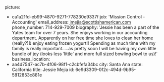 picture:
  - ca1a21fd-eb99-4870-9271-778230e9337f
job: 'Mission Control - Accounting'
email_address: jmejia@scottishamerican.com
phone_number: 714-929-7009
biography: 'Jessie has been a part of the Yates team for over 7 years. She enjoys working in our accounting department. Apparently on her free time she loves to clean her home (really?)& enjoy eating frozen yogurt!! Spending as much time with my family is really important…..as pretty soon I will be having my own little bundle of joy (looks less ‘little’ and more full sized bowling bowl to us)!'
business_location:
  - aa4d7547-ac7b-4f06-98f1-c2cbfefa34bc
city: Santa Ana
state: California
title: Jessie Mejia
id: 6e9d3309-0f2c-494d-9b95-5812853c881e
